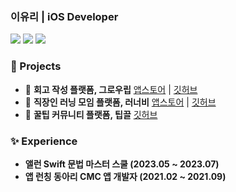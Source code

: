 ### 이유리 | iOS Developer

<p>   
<img src="https://img.shields.io/badge/iOS(UIKit)-181717?style=flat-square&logo=Apple&logoColor=Black"/> <img src="https://img.shields.io/badge/Swift-F05138?style=flat-square&logo=Swift&logoColor=white"/> <img src="https://img.shields.io/badge/RxSwift-b7178c?style=flat-square&logo=ReactiveX&logoColor=white"/>
    </p>
      
### 📱 Projects

- 🌱 **회고 작성 플랫폼, 그로우립**
[앱스토어](https://apps.apple.com/kr/app/%EA%B7%B8%EB%A1%9C%EC%9A%B0%EB%A6%BD/id1660732969) | [깃허브](https://github.com/paicooha/Growlibb-iOS) <br/>
- 🐝 **직장인 러닝 모임 플랫폼, 러너비**
[앱스토어](https://apps.apple.com/kr/app/%EB%9F%AC%EB%84%88%EB%B9%84/id1612604358) | [깃허브](https://github.com/runner-be/RunnerBe-iOS) <br/>
- 🍯 **꿀팁 커뮤니티 플랫폼, 팁끌**
[깃허브](https://github.com/yurrrri/Tipkle_iOS)

### ✨ Experience

- **앨런 Swift 문법 마스터 스쿨 (2023.05 ~ 2023.07)**
- **앱 런칭 동아리 CMC 앱 개발자 (2021.02 ~ 2021.09)**

